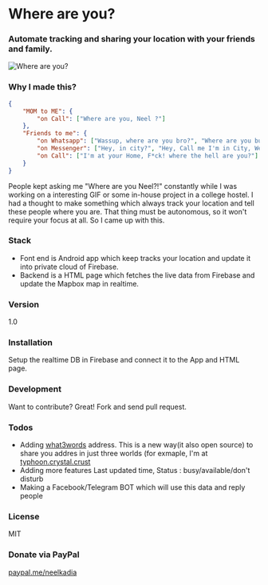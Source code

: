# Where are you?

### Automate tracking and sharing your location with your friends and family.
![Where are you?](https://raw.githubusercontent.com/neelkadia/WhereaAreYou/master/screenshot_1.png)

### Why I made this?
```JSON
{
	"MOM to ME": {
		"on Call": ["Where are you, Neel ?"]
	},
	"Friends to me": {
		"on Whatsapp": ["Wassup, where are you bro?", "Where are you buddy?"],
		"on Messenger": ["Hey, in city?", "Hey, Call me I'm in City, We can meet"],
		"on Call": ["I'm at your Home, F*ck! where the hell are you?"]
	}
}
```
People kept asking me "Where are you Neel?!" constantly while I was working on a interesting GIF or some in-house project in a college hostel. I had a thought to make something which always track your location and tell these people where you are. That thing must be autonomous, so it won't require your focus at all. So I came up with this.

### Stack
* Font end is Android app which keep tracks your location and update it into private cloud of Firebase.<br />
* Backend is a HTML page which fetches the live data from Firebase and update the Mapbox map in realtime.

### Version
1.0

### Installation

Setup the realtime DB in Firebase and connect it to the App and HTML page. 

### Development

Want to contribute? Great! Fork and send pull request.

### Todos
 - Adding [what3words](https://map.what3words.com/toddler.geologist.animated) address. This is a new way(it also open source) to share you addres in just three worlds (for exmaple, I'm at [typhoon.crystal.crust](https://map.what3words.com/typhoon.crystal.crust) 
 - Adding more features Last updated time, Status : busy/available/don't disturb 
 - Making a Facebook/Telegram BOT which will use this data and reply people

### License

MIT

### Donate via PayPal
[paypal.me/neelkadia](https://paypal.me/neelkadia)
